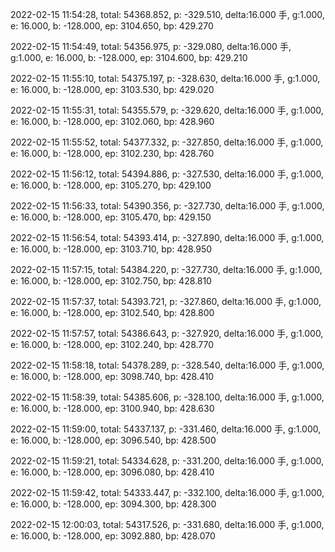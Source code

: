 2022-02-15 11:54:28, total: 54368.852, p: -329.510, delta:16.000 手, g:1.000, e: 16.000, b: -128.000, ep: 3104.650, bp: 429.270

2022-02-15 11:54:49, total: 54356.975, p: -329.080, delta:16.000 手, g:1.000, e: 16.000, b: -128.000, ep: 3104.600, bp: 429.210

2022-02-15 11:55:10, total: 54375.197, p: -328.630, delta:16.000 手, g:1.000, e: 16.000, b: -128.000, ep: 3103.530, bp: 429.020

2022-02-15 11:55:31, total: 54355.579, p: -329.620, delta:16.000 手, g:1.000, e: 16.000, b: -128.000, ep: 3102.060, bp: 428.960

2022-02-15 11:55:52, total: 54377.332, p: -327.850, delta:16.000 手, g:1.000, e: 16.000, b: -128.000, ep: 3102.230, bp: 428.760

2022-02-15 11:56:12, total: 54394.886, p: -327.530, delta:16.000 手, g:1.000, e: 16.000, b: -128.000, ep: 3105.270, bp: 429.100

2022-02-15 11:56:33, total: 54390.356, p: -327.730, delta:16.000 手, g:1.000, e: 16.000, b: -128.000, ep: 3105.470, bp: 429.150

2022-02-15 11:56:54, total: 54393.414, p: -327.890, delta:16.000 手, g:1.000, e: 16.000, b: -128.000, ep: 3103.710, bp: 428.950

2022-02-15 11:57:15, total: 54384.220, p: -327.730, delta:16.000 手, g:1.000, e: 16.000, b: -128.000, ep: 3102.750, bp: 428.810

2022-02-15 11:57:37, total: 54393.721, p: -327.860, delta:16.000 手, g:1.000, e: 16.000, b: -128.000, ep: 3102.540, bp: 428.800

2022-02-15 11:57:57, total: 54386.643, p: -327.920, delta:16.000 手, g:1.000, e: 16.000, b: -128.000, ep: 3102.240, bp: 428.770

2022-02-15 11:58:18, total: 54378.289, p: -328.540, delta:16.000 手, g:1.000, e: 16.000, b: -128.000, ep: 3098.740, bp: 428.410

2022-02-15 11:58:39, total: 54385.606, p: -328.100, delta:16.000 手, g:1.000, e: 16.000, b: -128.000, ep: 3100.940, bp: 428.630

2022-02-15 11:59:00, total: 54337.137, p: -331.460, delta:16.000 手, g:1.000, e: 16.000, b: -128.000, ep: 3096.540, bp: 428.500

2022-02-15 11:59:21, total: 54334.628, p: -331.200, delta:16.000 手, g:1.000, e: 16.000, b: -128.000, ep: 3096.080, bp: 428.410

2022-02-15 11:59:42, total: 54333.447, p: -332.100, delta:16.000 手, g:1.000, e: 16.000, b: -128.000, ep: 3094.300, bp: 428.300

2022-02-15 12:00:03, total: 54317.526, p: -331.680, delta:16.000 手, g:1.000, e: 16.000, b: -128.000, ep: 3092.880, bp: 428.070